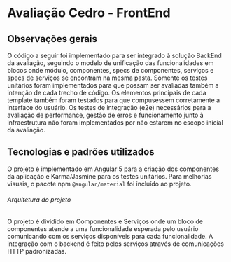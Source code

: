 # Avaliação Cedro - FrontEnd

## Observações gerais
O código a seguir foi implementado para ser integrado à solução BackEnd da avaliação, seguindo o modelo de unificação das funcionalidades em blocos onde módulo, componentes, specs de componentes, serviços e specs de serviços se encontram na mesma pasta. Somente os testes unitários foram implementados para que possam ser avaliadas também a intenção de cada trecho de código. Os elementos principais de cada template também foram testados para que compusessem corretamente a interface do usuário. 
Os testes de integração (e2e) necessários para a avaliação de performance, gestão de erros e funcionamento junto à infraestrutura não foram implementados por não estarem no escopo inicial da avaliação.

## Tecnologias e padrões utilizados
O projeto é implementado em Angular 5 para a criação dos componentes da aplicação e Karma/Jasmine para os testes unitários. Para melhorias visuais, o pacote npm `@angular/material` foi incluído ao projeto.

###### Arquitetura do projeto
O projeto é dividido em Componentes e Serviços onde um bloco de componentes atende a uma funcionalidade esperada pelo usuário comunicando com os serviços disponíveis para cada funcionalidade. A integração com o backend é feito pelos serviços através de comunicações HTTP padronizadas. 

